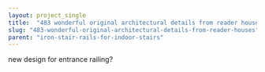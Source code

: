 ```yaml
---
layout: project_single
title:  "483 wonderful original architectural details from reader houses"
slug: "483-wonderful-original-architectural-details-from-reader-houses"
parent: "iron-stair-rails-for-indoor-stairs"
---
```

new design for entrance railing?